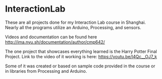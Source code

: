 # InteractionLab

These are all projects done for my Interaction Lab course in Shanghai. Nearly all the programs utilize an Arduino, Processing, and sensors. 

Videos and documentation can be found here http://ima.nyu.sh/documentation/author/cmp642/

The one project that showcases everything learned is the Harry Potter Final Project.
Link to the video of it working is here: https://youtu.be/l4Qc__OJ7_k

Some of it was created or based on sample code provided in the course or in libraries from Processing and Arduino.

